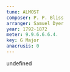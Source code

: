 ```yaml
---
tune: ALMOST
composer: P. P. Bliss
arranger: Samuel Dyer
year: 1792-1872
meter: 9.9.6.6.6.4.
key: G Major
anacrusis: 0
---
```

undefined